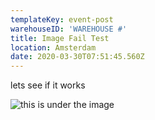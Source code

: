 ```yaml
---
templateKey: event-post
warehouseID: 'WAREHOUSE #'
title: Image Fail Test
location: Amsterdam
date: 2020-03-30T07:51:45.560Z
---
```

lets see if it works





![](/img/1.jpg "this is under the image")
